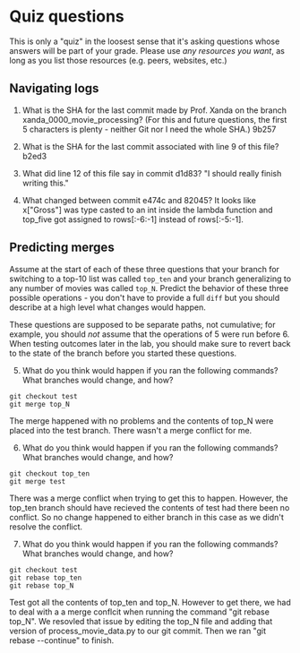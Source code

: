 # Quiz questions

This is only a "quiz" in the loosest sense that it's asking questions whose
answers will be part of your grade. Please use *any resources you want*, as
long as you list those resources (e.g. peers, websites, etc.)

## Navigating logs

1. What is the SHA for the last commit made by Prof. Xanda on the branch
xanda_0000_movie_processing?
(For this and future questions, the first 5 characters is plenty - neither
Git nor I need the whole SHA.)
9b257


2. What is the SHA for the last commit associated with line 9 of this file?
b2ed3

3. What did line 12 of this file say in commit d1d83?
"I should really finish writing this."

4. What changed between commit e474c and 82045?
It looks like x["Gross"] was type casted to an int inside the lambda function and top_five got assigned to rows[:-6:-1] instead of rows[:-5:-1].

## Predicting merges

Assume at the start of each of these three questions that your
branch for switching to a top-10 list was called `top_ten`
and your branch generalizing to any number of movies was called `top_N`.
Predict the behavior of these three possible operations - you don't
have to provide a full `diff` but you should describe at a high level
what changes would happen.

These questions are supposed to be separate paths, not cumulative;
for example, you should *not* assume that the operations of 5 were run
before 6. When testing outcomes later in the lab, you should make sure to
revert back to the state of the branch before you started these questions.

5. What do you think would happen if you ran the following commands?
What branches would change, and how?
```
git checkout test
git merge top_N
```
The merge happened with no problems and the contents of top_N were placed into the test branch. There wasn't a merge conflict for me.

6. What do you think would happen if you ran the following commands?
What branches would change, and how?
```
git checkout top_ten
git merge test
```
There was a merge conflict when trying to get this to happen. However, the top_ten branch should have recieved the contents of test had there been no conflict. So no change happened to either branch in this case as we didn't resolve the conflict.

7. What do you think would happen if you ran the following commands?
What branches would change, and how?
```
git checkout test
git rebase top_ten
git rebase top_N
```
Test got all the contents of top_ten and top_N. However to get there, we had to deal with a a merge conflcit when running the command "git rebase top_N". We resovled that issue by editing the top_N file and adding that version of process_movie_data.py to our git commit. Then we ran "git rebase --continue" to finish.

